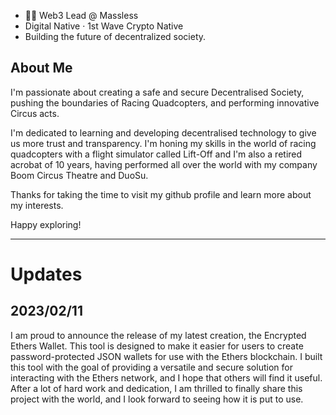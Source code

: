 * 👨‍💻 Web3 Lead @ Massless 
* Digital Native · 1st Wave Crypto Native
* Building the future of decentralized society.  

## About Me
I'm passionate about creating a safe and secure Decentralised Society, pushing the boundaries of Racing Quadcopters, and performing innovative Circus acts. 

I'm dedicated to learning and developing decentralised technology to give us more trust and transparency. I'm honing my skills in the world of racing quadcopters with a flight simulator called Lift-Off and I'm also a retired acrobat of 10 years, having performed all over the world with my company Boom Circus Theatre and DuoSu. 

Thanks for taking the time to visit my github profile and learn more about my interests. 

Happy exploring!

---
# Updates
## 2023/02/11
I am proud to announce the release of my latest creation, the Encrypted Ethers Wallet. This tool is designed to make it easier for users to create password-protected JSON wallets for use with the Ethers blockchain. I built this tool with the goal of providing a versatile and secure solution for interacting with the Ethers network, and I hope that others will find it useful. After a lot of hard work and dedication, I am thrilled to finally share this project with the world, and I look forward to seeing how it is put to use.

